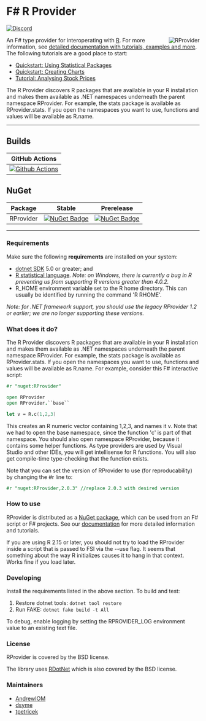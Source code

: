 # F# R Provider

[![Discord](https://img.shields.io/discord/836161044501889064?color=purple&label=Join%20our%20Discord%21&logo=discord&logoColor=white)](https://discord.gg/VUpfpzfBmd)

<img align="right" src="https://github.com/fslaborg/RProvider/raw/master/docs/img/logo.png" alt="RProvider" />

An F# type provider for interoperating with [R](http://www.r-project.org/). For more information, see [detailed documentation with tutorials, examples and more](https://fslab.org/RProvider//). The following tutorials are a good place to start:

 - [Quickstart: Using Statistical Packages](https://fslab.org/RProvider//Statistics-QuickStart.html)
 - [Quickstart: Creating Charts](https://fslab.org/RProvider//Charts-QuickStart.html)
 - [Tutorial: Analysing Stock Prices](https://fslab.org/RProvider//tutorial.html)

The R Provider discovers R packages that are available in your R installation and makes them available as .NET namespaces underneath the parent namespace RProvider.  For example, the stats package is available as RProvider.stats.  If you open the namespaces you want to use, functions and values will be available as R.name.

---

## Builds

GitHub Actions |
:---: |
[![Github Actions](https://github.com/fslaborg/RProvider/actions/workflows/push.yml/badge.svg?branch=master)](https://github.com/fslaborg/RProvider/actions/workflows/push.yml) |

## NuGet 

Package | Stable | Prerelease
--- | --- | ---
RProvider | [![NuGet Badge](https://buildstats.info/nuget/RProvider)](https://www.nuget.org/packages/RProvider/) | [![NuGet Badge](https://buildstats.info/nuget/RProvider?includePreReleases=true)](https://www.nuget.org/packages/RProvider/)

---

### Requirements

Make sure the following **requirements** are installed on your system:

- [dotnet SDK](https://www.microsoft.com/net/download/core) 5.0 or greater; and
- [R statistical language](http://cran.r-project.org/). _Note: on Windows, there is currently a bug in R preventing us from supporting R versions greater than 4.0.2._
- R_HOME environment variable set to the R home directory. This can usually be identified by running the command 'R RHOME'.

_Note: for .NET framework support, you should use the legacy RProvider 1.2 or earlier; we are no longer supporting these versions._

### What does it do?

The R Provider discovers R packages that are available in your R installation and makes them available as .NET namespaces underneath the parent namespace RProvider.  For example, the stats package is available as RProvider.stats.  If you open the namespaces you want to use, functions and values will be available as R.name.  For example, consider this F# interactive script:

```fsharp
#r "nuget:RProvider"

open RProvider
open RProvider.``base``

let v = R.c(1,2,3)
```

This creates an R numeric vector containing 1,2,3, and names it v.  Note that we had to open the base namespace, since the function 'c' is part of that namespace.  You should also open namespace RProvider, because it contains some helper functions. As type providers are used by Visual Studio and other IDEs, you will get intellisense for R functions. You will also get compile-time type-checking that the function exists.

Note that you can set the version of RProvider to use (for reproducability) by changing the #r line to:

```fsharp
#r "nuget:RProvider,2.0.3" //replace 2.0.3 with desired version
```

### How to use

RProvider is distributed as a [NuGet package](https://nuget.org/packages/RProvider/), which can be used from an F# script or F# projects. See our [documentation](https://fslab.org/RProvider//) for more detailed information and tutorials.

If you are using R 2.15 or later, you should not try to load the RProvider inside a script that is passed to FSI via the --use flag.  It seems that something about the way R initializes causes it to hang in that context.  Works fine if you load later.

### Developing

Install the requirements listed in the above section. To build and test:

1. Restore dotnet tools: ```dotnet tool restore```
2. Run FAKE: ```dotnet fake build -t All```

To debug, enable logging by setting the RPROVIDER_LOG environment value to an existing text file. 

### License
RProvider is covered by the BSD license.

The library uses [RDotNet](https://github.com/rdotnet/rdotnet) which is also covered by the BSD license.

### Maintainers
* [AndrewIOM](https://github.com/AndrewIOM)
* [dsyme](https://github.com/dsyme)
* [tpetricek](https://github.com/tpetricek)

